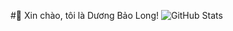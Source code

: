 #👋 Xin chào, tôi là Dương Bảo Long!
![GitHub Stats](https://github-readme-stats.vercel.app/api?username=Long-Boo&show_icons=true&theme=radical)
